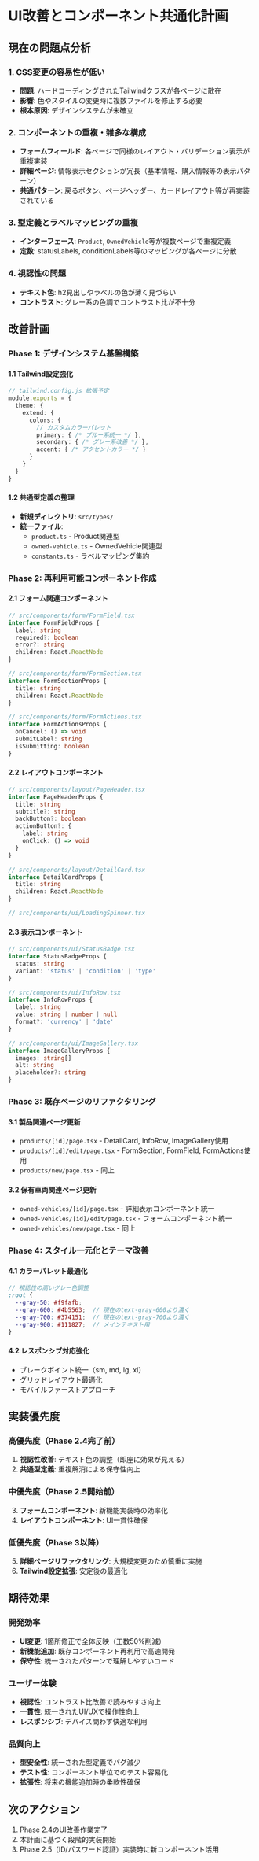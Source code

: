 # UI改善とコンポーネント共通化計画

## 現在の問題点分析

### 1. CSS変更の容易性が低い
- **問題**: ハードコーディングされたTailwindクラスが各ページに散在
- **影響**: 色やスタイルの変更時に複数ファイルを修正する必要
- **根本原因**: デザインシステムが未確立

### 2. コンポーネントの重複・雑多な構成
- **フォームフィールド**: 各ページで同様のレイアウト・バリデーション表示が重複実装
- **詳細ページ**: 情報表示セクションが冗長（基本情報、購入情報等の表示パターン）
- **共通パターン**: 戻るボタン、ページヘッダー、カードレイアウト等が再実装されている

### 3. 型定義とラベルマッピングの重複
- **インターフェース**: `Product`, `OwnedVehicle`等が複数ページで重複定義
- **定数**: statusLabels, conditionLabels等のマッピングが各ページに分散

### 4. 視認性の問題
- **テキスト色**: h2見出しやラベルの色が薄く見づらい
- **コントラスト**: グレー系の色調でコントラスト比が不十分

## 改善計画

### Phase 1: デザインシステム基盤構築

#### 1.1 Tailwind設定強化
```typescript
// tailwind.config.js 拡張予定
module.exports = {
  theme: {
    extend: {
      colors: {
        // カスタムカラーパレット
        primary: { /* ブルー系統一 */ },
        secondary: { /* グレー系改善 */ },
        accent: { /* アクセントカラー */ }
      }
    }
  }
}
```

#### 1.2 共通型定義の整理
- **新規ディレクトリ**: `src/types/`
- **統一ファイル**:
  - `product.ts` - Product関連型
  - `owned-vehicle.ts` - OwnedVehicle関連型
  - `constants.ts` - ラベルマッピング集約

### Phase 2: 再利用可能コンポーネント作成

#### 2.1 フォーム関連コンポーネント
```typescript
// src/components/form/FormField.tsx
interface FormFieldProps {
  label: string
  required?: boolean
  error?: string
  children: React.ReactNode
}

// src/components/form/FormSection.tsx
interface FormSectionProps {
  title: string
  children: React.ReactNode
}

// src/components/form/FormActions.tsx
interface FormActionsProps {
  onCancel: () => void
  submitLabel: string
  isSubmitting: boolean
}
```

#### 2.2 レイアウトコンポーネント
```typescript
// src/components/layout/PageHeader.tsx
interface PageHeaderProps {
  title: string
  subtitle?: string
  backButton?: boolean
  actionButton?: {
    label: string
    onClick: () => void
  }
}

// src/components/layout/DetailCard.tsx
interface DetailCardProps {
  title: string
  children: React.ReactNode
}

// src/components/ui/LoadingSpinner.tsx
```

#### 2.3 表示コンポーネント
```typescript
// src/components/ui/StatusBadge.tsx
interface StatusBadgeProps {
  status: string
  variant: 'status' | 'condition' | 'type'
}

// src/components/ui/InfoRow.tsx
interface InfoRowProps {
  label: string
  value: string | number | null
  format?: 'currency' | 'date'
}

// src/components/ui/ImageGallery.tsx
interface ImageGalleryProps {
  images: string[]
  alt: string
  placeholder?: string
}
```

### Phase 3: 既存ページのリファクタリング

#### 3.1 製品関連ページ更新
- `products/[id]/page.tsx` - DetailCard, InfoRow, ImageGallery使用
- `products/[id]/edit/page.tsx` - FormSection, FormField, FormActions使用
- `products/new/page.tsx` - 同上

#### 3.2 保有車両関連ページ更新
- `owned-vehicles/[id]/page.tsx` - 詳細表示コンポーネント統一
- `owned-vehicles/[id]/edit/page.tsx` - フォームコンポーネント統一
- `owned-vehicles/new/page.tsx` - 同上

### Phase 4: スタイル一元化とテーマ改善

#### 4.1 カラーパレット最適化
```scss
// 視認性の高いグレー色調整
:root {
  --gray-50: #f9fafb;
  --gray-600: #4b5563;  // 現在のtext-gray-600より濃く
  --gray-700: #374151;  // 現在のtext-gray-700より濃く
  --gray-900: #111827;  // メインテキスト用
}
```

#### 4.2 レスポンシブ対応強化
- ブレークポイント統一（sm, md, lg, xl）
- グリッドレイアウト最適化
- モバイルファーストアプローチ

## 実装優先度

### 高優先度（Phase 2.4完了前）
1. **視認性改善**: テキスト色の調整（即座に効果が見える）
2. **共通型定義**: 重複解消による保守性向上

### 中優先度（Phase 2.5開始前）
3. **フォームコンポーネント**: 新機能実装時の効率化
4. **レイアウトコンポーネント**: UI一貫性確保

### 低優先度（Phase 3以降）
5. **詳細ページリファクタリング**: 大規模変更のため慎重に実施
6. **Tailwind設定拡張**: 安定後の最適化

## 期待効果

### 開発効率
- **UI変更**: 1箇所修正で全体反映（工数50%削減）
- **新機能追加**: 既存コンポーネント再利用で高速開発
- **保守性**: 統一されたパターンで理解しやすいコード

### ユーザー体験
- **視認性**: コントラスト比改善で読みやすさ向上
- **一貫性**: 統一されたUI/UXで操作性向上
- **レスポンシブ**: デバイス問わず快適な利用

### 品質向上
- **型安全性**: 統一された型定義でバグ減少
- **テスト性**: コンポーネント単位でのテスト容易化
- **拡張性**: 将来の機能追加時の柔軟性確保

## 次のアクション
1. Phase 2.4のUI改善作業完了
2. 本計画に基づく段階的実装開始
3. Phase 2.5（ID/パスワード認証）実装時に新コンポーネント活用